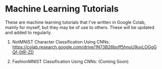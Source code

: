 # Machine Learning Tutorials

These are machine learning tutorials that I've written in Google Colab, mainly for myself, but they may be of use to others. These will be updated and added to regularly. 

1. NotMNIST Character Classification Using CNNs:
    https://colab.research.google.com/drive/1N73B26boff5hnuU9uvLOGgGQf-0tR-ZD

2. FashionMNIST Classification Using CNNs: (Coming Soon) 